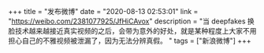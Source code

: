 +++
title = "发布微博"
date = "2020-08-13 02:53:01"
link = "https://weibo.com/2381077925/JfHiCAvox"
description = "当 deepfakes 换脸技术越来越接近真实视频的之后，会带为意外的好处，就是某种程度上大家不用担心自己的不雅视频被泄漏了，因为无法分辨真假。 "
tags = ["新浪微博"]
+++
